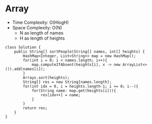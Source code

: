 # Array
* Time Complexity: O(HlogH)
* Space Complexity: O(N)
	* N as length of names
    * H as length of heights
```
class Solution {
    public String[] sortPeople(String[] names, int[] heights) {
        HashMap<Integer, List<String>> map = new HashMap();
        for(int i = 0; i < names.length; i++){
            map.computeIfAbsent(heights[i], x -> new ArrayList<>()).add(names[i]);
        }
        Arrays.sort(heights);
        String[] res = new String[names.length];
        for(int idx = 0, i = heights.length-1; i >= 0; i--){
            for(String name: map.get(heights[i])){
                res[idx++] = name;
            }
        }
        return res;
    }
}
```